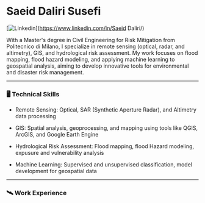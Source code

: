 # Saeid Daliri Susefi

[![Linkedin](https://img.shields.io/badge/-LinkedIn-blue?style=flat&logo=Linkedin&logoColor=white)](https://www.linkedin.com/in/Saeid Daliri/)


With a Master's degree in Civil Engineering for Risk Mitigation from Politecnico di Milano, I specialize in remote sensing (optical, radar, and altimetry), GIS, and hydrological risk assessment. My work focuses on flood mapping, flood hazard modeling, and applying machine learning to geospatial analysis, aiming to develop innovative tools for environmental and disaster risk management.




-----------------------------------------------------------------------------------------------------------------


### 🖥️ Technical Skills
- Remote Sensing: Optical, SAR (Synthetic Aperture Radar), and Altimetry data processing

- GIS: Spatial analysis, geoprocessing, and mapping using tools like QGIS, ArcGIS, and Google Earth Engine

- Hydrological Risk Assessment: Flood mapping, flood Hazard modeling, expusure and vulnerability analysis

- Machine Learning: Supervised and unsupervised classification, model development for geospatial data



-----------------------------------------------------------------------------------------------------------------

### 🛰️ Work Experience
